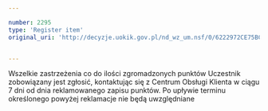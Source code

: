 ```yaml
---

number: 2295
type: 'Register item'
original_uri: 'http://decyzje.uokik.gov.pl/nd_wz_um.nsf/0/6222972CE75BC5D2C125788800396A2F?OpenDocument'


---
```


Wszelkie zastrzeżenia co do ilości zgromadzonych punktów Uczestnik zobowiązany jest zgłosić, kontaktując się z Centrum Obsługi Klienta w ciągu 7 dni od dnia reklamowanego zapisu punktów. Po upływie terminu określonego powyżej reklamacje nie będą uwzględniane

